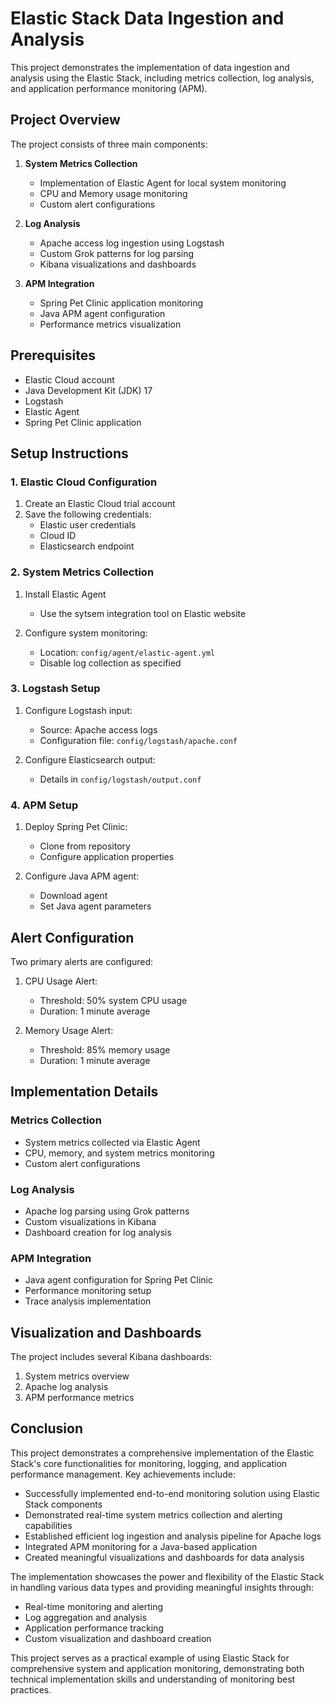 # Elastic Stack Data Ingestion and Analysis

This project demonstrates the implementation of data ingestion and analysis using the Elastic Stack, including metrics collection, log analysis, and application performance monitoring (APM).

## Project Overview

The project consists of three main components:

1. **System Metrics Collection**
   - Implementation of Elastic Agent for local system monitoring
   - CPU and Memory usage monitoring
   - Custom alert configurations

2. **Log Analysis**
   - Apache access log ingestion using Logstash
   - Custom Grok patterns for log parsing
   - Kibana visualizations and dashboards

3. **APM Integration**
   - Spring Pet Clinic application monitoring
   - Java APM agent configuration
   - Performance metrics visualization

## Prerequisites

- Elastic Cloud account
- Java Development Kit (JDK) 17
- Logstash
- Elastic Agent
- Spring Pet Clinic application

## Setup Instructions

### 1. Elastic Cloud Configuration

1. Create an Elastic Cloud trial account
2. Save the following credentials:
   - Elastic user credentials
   - Cloud ID
   - Elasticsearch endpoint

### 2. System Metrics Collection

1. Install Elastic Agent
   - Use the sytsem integration tool on Elastic website 

3. Configure system monitoring:
   - Location: `config/agent/elastic-agent.yml`
   - Disable log collection as specified

### 3. Logstash Setup

1. Configure Logstash input:
   - Source: Apache access logs
   - Configuration file: `config/logstash/apache.conf`

2. Configure Elasticsearch output:
   - Details in `config/logstash/output.conf`

### 4. APM Setup

1. Deploy Spring Pet Clinic:
   - Clone from repository
   - Configure application properties

2. Configure Java APM agent:
   - Download agent
   - Set Java agent parameters

## Alert Configuration

Two primary alerts are configured:

1. CPU Usage Alert:
   - Threshold: 50% system CPU usage
   - Duration: 1 minute average

2. Memory Usage Alert:
   - Threshold: 85% memory usage
   - Duration: 1 minute average

## Implementation Details

### Metrics Collection
- System metrics collected via Elastic Agent
- CPU, memory, and system metrics monitoring
- Custom alert configurations

### Log Analysis
- Apache log parsing using Grok patterns
- Custom visualizations in Kibana
- Dashboard creation for log analysis

### APM Integration
- Java agent configuration for Spring Pet Clinic
- Performance monitoring setup
- Trace analysis implementation

## Visualization and Dashboards

The project includes several Kibana dashboards:
1. System metrics overview
2. Apache log analysis
3. APM performance metrics

## Conclusion 

This project demonstrates a comprehensive implementation of the Elastic Stack's core functionalities for monitoring, logging, and application performance management. Key achievements include:
- Successfully implemented end-to-end monitoring solution using Elastic Stack components
- Demonstrated real-time system metrics collection and alerting capabilities
- Established efficient log ingestion and analysis pipeline for Apache logs
- Integrated APM monitoring for a Java-based application
- Created meaningful visualizations and dashboards for data analysis

The implementation showcases the power and flexibility of the Elastic Stack in handling various data types and providing meaningful insights through:
- Real-time monitoring and alerting
- Log aggregation and analysis
- Application performance tracking
- Custom visualization and dashboard creation

This project serves as a practical example of using Elastic Stack for comprehensive system and application monitoring, demonstrating both technical implementation skills and understanding of monitoring best practices.


